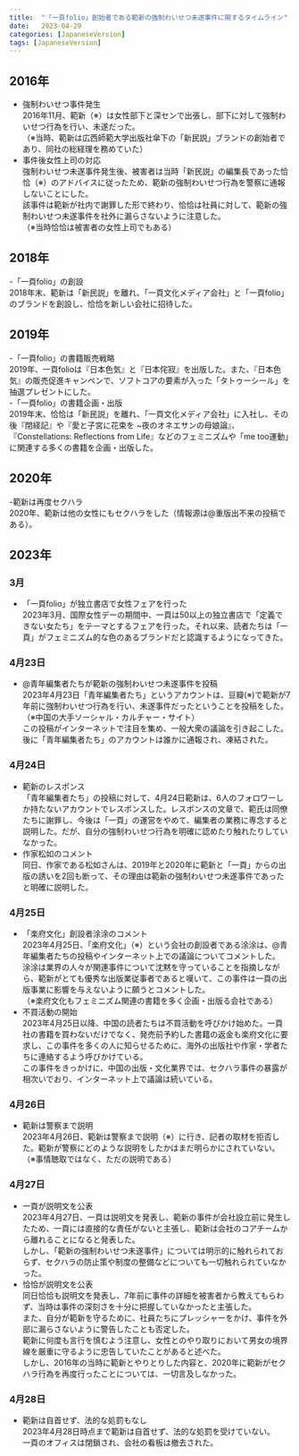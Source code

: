 ```yaml
---
title:  "「一頁folio」創始者である範新の強制わいせつ未遂事件に関するタイムライン"
date:   2023-04-29
categories: [JapaneseVersion]
tags: [JapaneseVersion]
---
```


## 2016年 ##
- 強制わいせつ事件発生<br>
2016年11月、範新（※）は女性部下と深センで出張し、部下に対して強制わいせつ行為を行い、未遂だった。<br>
（※当時、範新は広西師範大学出版社傘下の「新⺠説」ブランドの創始者であり、同社の総経理を務めていた）<br>
- 事件後女性上司の対応<br>
強制わいせつ未遂事件発生後、被害者は当時「新民説」の編集長であった恰恰（※）のアドバイスに従ったため、範新の強制わいせつ行為を警察に通報しないことにした。<br>該事件は範新が社内で謝罪した形で終わり、恰恰は社員に対して、範新の強制わいせつ未遂事件を社外に漏らさないように注意した。<br>
（※当時恰恰は被害者の女性上司でもある）

## 2018年 ##
-「一頁folio」の創設<br>
2018年末、範新は「新民説」を離れ、「一頁文化メディア会社」と「一頁folio」のブランドを創設し、恰恰を新しい会社に招待した。

## 2019年 ##
-「一頁folio」の書籍販売戦略<br>
2019年、一頁folioは『日本色気』と『日本侘寂』を出版した。また、『日本色気』の販売促進キャンペンで、ソフトコアの要素が入った「タトゥーシール」を抽選プレゼントにした。<br>
-「一頁folio」の書籍企画・出版<br>
2019年末、恰恰は「新⺠説」を離れ、「一頁文化メディア会社」に入社し、その後『閉経記』や『愛と子宮に花束を ~夜のオネエサンの母娘論』、『Constellations: Reflections from Life』などのフェミニズムや「me too運動」に関連する多くの書籍を企画・出版した。

## 2020年 ##
-範新は再度セクハラ<br>
2020年、範新は他の女性にもセクハラをした（情報源は@重版出不来の投稿である）。

## 2023年 ##
### 3月 ###
- 「一頁folio」が独立書店で女性フェアを行った<br>
2023年3月、国際女性デーの期間中、一頁は50以上の独立書店で「定義できない女たち」をテーマとするフェアを行った。それ以来、読者たちは「一頁」がフェミニズム的な色のあるブランドだと認識するようになってきた。
### 4月23日 ###
- @青年編集者たちが範新の強制わいせつ未遂事件を投稿<br>
2023年4月23日「青年編集者たち」というアカウントは、豆瓣(※)で範新が7年前に強制わいせつ行為を行い、未遂事件だったということを投稿をした。<br>（※中国の大手ソーシャル・カルチャー・サイト）<br>
この投稿がインターネットで注目を集め、一般大衆の議論を引き起こした。後に「青年編集者たち」のアカウントは誰かに通報され、凍結された。<br>

### 4月24日 ###
- 範新のレスポンス<br>
「青年編集者たち」の投稿に対して、4月24日範新は、6人のフォロワーしか持たないアカウントでレスポンスした。レスポンスの文章で、範氏は同僚たちに謝罪し、今後は「一頁」の運営をやめて、編集者の業務に専念すると説明した。だが、自分の強制わいせつ行為を明確に認めたり触れたりしていなかった。
- 作家松如のコメント<br>
同日、作家である松如さんは、2019年と2020年に範新と「一頁」からの出版の誘いを2回も断って、その理由は範新の強制わいせつ未遂事件であったと明確に説明した。
### 4月25日 ###
- 「楽府文化」創設者涂涂のコメント<br>
2023年4月25日、「楽府文化」（※）という会社の創設者である涂涂は、@⻘年編集者たちの投稿やインターネット上での議論についてコメントした。<br>涂涂は業界の人々が関連事件について沈黙を守っていることを指摘しながら、範新がとても優秀な出版業従事者であると嘆いて、この事件は一頁の出版事業に影響を与えないように願うとコメントした。<br>
（※楽府文化もフェミニズム関連の書籍を多く企画・出版る会社である）
- 不買活動の開始<br>
2023年4月25日以降、中国の読者たちは不買活動を呼びかけ始めた。一頁社の書籍を買わないだけでなく、発売前予約した書籍の返金も楽府文化に要求し、この事件を多くの人に知らせるために、海外の出版社や作家・学者たちに連絡するよう呼びかけている。<br>
この事件をきっかけに、中国の出版・文化業界では、セクハラ事件の暴露が相次いでおり、インターネット上で議論は続いている。
### 4月26日 ###
- 範新は警察まで説明<br>
2023年4月26日、範新は警察まで説明（※）に行き、記者の取材を拒否した。範新が警察にどのような説明をしたかはまだ明らかにされていない。<br>
（※事情聴取ではなく、ただの説明である）
### 4月27日 ###
- 一頁が説明文を公表<br>
2023年4月27日、一頁は説明文を発表し、範新の事件が会社設立前に発生したため、一頁には直接的な責任がないと主張し、範新は会社のコアチームから離れることになると発表した。<br>しかし、「範新の強制わいせつ未遂事件」については明示的に触れられておらず、セクハラの防止策や制度の整備などについても一切触れられていなかった。<br>
- 恰恰が説明文を公表<br>
同日恰恰も説明文を発表し、7年前に事件の詳細を被害者から教えてもらわず、当時は事件の深刻さを十分に把握していなかったと主張した。<br>また、自分が範新を守るために、社員たちにプレッシャーをかけ、事件を外部に漏らさないように警告したことも否定した。<br>範新に何度も言行を慎むよう注意し、女性とのやり取りにおいて男女の境界線を厳重に守るように忠告していたことがあると述べた。<br>しかし、2016年の当時に範新とやりとりした内容と、2020年に範新がセクハラ行為を再度行ったことについては、一切言及しなかった。
### 4月28日 ###
- 範新は自首せず、法的な処罰もなし<br>
2023年4月28日時点まで範新は自首せず、法的な処罰を受けていない。<br>一頁のオフィスは閉鎖され、会社の看板は撤去された。